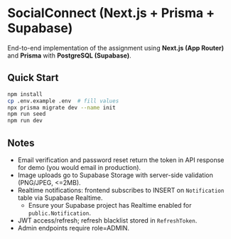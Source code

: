 # SocialConnect (Next.js + Prisma + Supabase)

End-to-end implementation of the assignment using **Next.js (App Router)** and **Prisma** with **PostgreSQL (Supabase)**.

## Quick Start

```bash
npm install
cp .env.example .env  # fill values
npx prisma migrate dev --name init
npm run seed
npm run dev
```

## Notes

- Email verification and password reset return the token in API response for demo (you would email in production).
- Image uploads go to Supabase Storage with server-side validation (PNG/JPEG, <=2MB).
- Realtime notifications: frontend subscribes to INSERT on `Notification` table via Supabase Realtime.
  - Ensure your Supabase project has Realtime enabled for `public.Notification`.
- JWT access/refresh; refresh blacklist stored in `RefreshToken`.
- Admin endpoints require role=ADMIN.
